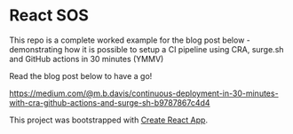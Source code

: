 # React SOS

This repo is a complete worked example for the blog post below - demonstrating how it is possible to setup a CI pipeline using CRA, surge.sh and GitHub actions in 30 minutes (YMMV)

Read the blog post below to have a go!

https://medium.com/@m.b.davis/continuous-deployment-in-30-minutes-with-cra-github-actions-and-surge-sh-b9787867c4d4

This project was bootstrapped with [Create React App](https://github.com/facebook/create-react-app).
